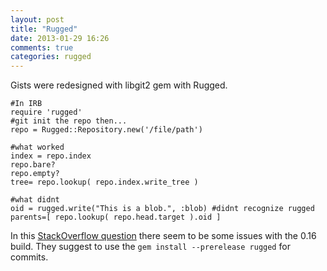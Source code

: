 ```yaml
---
layout: post
title: "Rugged"
date: 2013-01-29 16:26
comments: true
categories: rugged
---
```


Gists were redesigned with libgit2 gem with Rugged.

```
#In IRB
require 'rugged'
#git init the repo then...
repo = Rugged::Repository.new('/file/path')

#what worked
index = repo.index
repo.bare?
repo.empty?
tree= repo.lookup( repo.index.write_tree ) 

#what didnt
oid = rugged.write("This is a blob.", :blob) #didnt recognize rugged
parents=[ repo.lookup( repo.head.target ).oid ]
```

In this [StackOverflow question](http://stackoverflow.com/questions/12649697/how-to-commit-with-ruby-bindings-for-libgit2/12651234) there seem to be some issues with the 0.16 build. They suggest to use the `gem install --prerelease rugged` for commits.